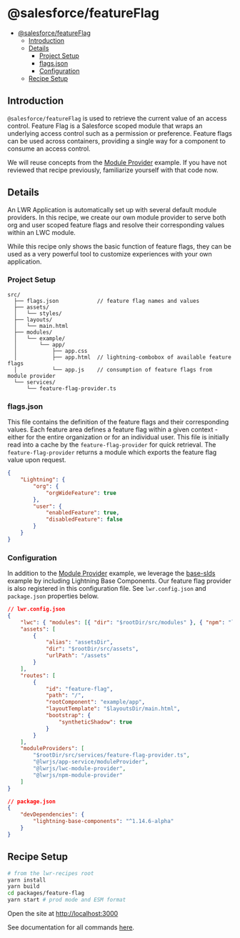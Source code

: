 # @salesforce/featureFlag

-   [@salesforce/featureFlag](#@salesforce/featureFlag)
    -   [Introduction](#introduction)
    -   [Details](#details)
        -   [Project Setup](#project-setup)
        -   [flags.json](#flagsjson)
        -   [Configuration](#configuration)
    -   [Recipe Setup](#recipe-setup)

## Introduction

`@salesforce/featureFlag` is used to retrieve the current value of an access control. Feature Flag is a Salesforce scoped module that wraps an underlying access control such as a permission or preference. Feature flags can be used across containers, providing a single way for a component to consume an access control.

We will reuse concepts from the [Module Provider](https://github.com/salesforce-experience-platform-emu/lwr-recipes/tree/main/packages/module-provider) example. If you have not reviewed that recipe previously, familiarize yourself with that code now.

## Details

An LWR Application is automatically set up with several default module providers. In this recipe, we create our own module provider to serve both org and user scoped feature flags and resolve their corresponding values within an LWC module.

While this recipe only shows the basic function of feature flags, they can be used as a very powerful tool to customize experiences with your own application.

### Project Setup

```text
src/
  ├── flags.json            // feature flag names and values
  ├── assets/
  │   └── styles/
  ├── layouts/
  │   └── main.html
  ├── modules/
  │   └── example/
  │       └── app/
  │           ├── app.css
  │           ├── app.html  // lightning-combobox of available feature flags
  │           └── app.js    // consumption of feature flags from module provider
  └── services/
      └── feature-flag-provider.ts
```

### flags.json

This file contains the definition of the feature flags and their corresponding values. Each feature area defines a feature flag within a given context - either for the entire organization or for an individual user. This file is initially read into a cache by the `feature-flag-provider` for quick retrieval. The `feature-flag-provider` returns a module which exports the feature flag value upon request.

```json
{
    "Lightning": {
        "org": {
            "orgWideFeature": true
        },
        "user": {
            "enabledFeature": true,
            "disabledFeature": false
        }
    }
}
```

### Configuration

In addition to the [Module Provider](https://github.com/salesforce-experience-platform-emu/lwr-recipes/tree/main/packages/module-provider) example, we leverage the [base-slds](https://github.com/salesforce-experience-platform-emu/lwr-recipes/tree/main/packages/base-slds) example by including Lightning Base Components. Our feature flag provider is also registered in this configuration file. See `lwr.config.json` and `package.json` properties below.

```json
// lwr.config.json
{
    "lwc": { "modules": [{ "dir": "$rootDir/src/modules" }, { "npm": "lightning-base-components" }] },
    "assets": [
        {
            "alias": "assetsDir",
            "dir": "$rootDir/src/assets",
            "urlPath": "/assets"
        }
    ],
    "routes": [
        {
            "id": "feature-flag",
            "path": "/",
            "rootComponent": "example/app",
            "layoutTemplate": "$layoutsDir/main.html",
            "bootstrap": {
                "syntheticShadow": true
            }
        }
    ],
    "moduleProviders": [
        "$rootDir/src/services/feature-flag-provider.ts",
        "@lwrjs/app-service/moduleProvider",
        "@lwrjs/lwc-module-provider",
        "@lwrjs/npm-module-provider"
    ]
}

// package.json
{
    "devDependencies": {
        "lightning-base-components": "^1.14.6-alpha"
    }
}
```

## Recipe Setup

```bash
# from the lwr-recipes root
yarn install
yarn build
cd packages/feature-flag
yarn start # prod mode and ESM format
```

Open the site at [http://localhost:3000](http://localhost:3000)

See documentation for all commands [here](https://github.com/salesforce/lwr-recipes/blob/main/doc/get_started.md).
